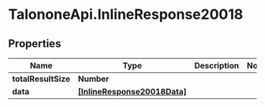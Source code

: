 # TalononeApi.InlineResponse20018

## Properties
Name | Type | Description | Notes
------------ | ------------- | ------------- | -------------
**totalResultSize** | **Number** |  | 
**data** | [**[InlineResponse20018Data]**](InlineResponse20018Data.md) |  | 


